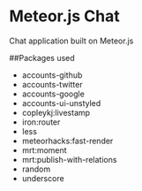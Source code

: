 Meteor.js Chat
========

Chat application built on Meteor.js

##Packages used

* accounts-github
* accounts-twitter
* accounts-google
* accounts-ui-unstyled
* copleykj:livestamp
* iron:router
* less
* meteorhacks:fast-render
* mrt:moment
* mrt:publish-with-relations
* random
* underscore